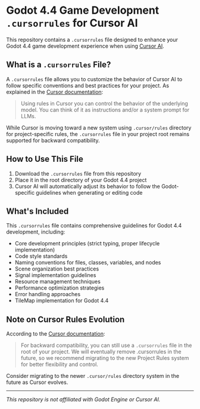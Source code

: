 
# Godot 4.4 Game Development `.cursorrules` for Cursor AI

This repository contains a `.cursorrules` file designed to enhance your Godot 4.4 game development experience when using [Cursor AI](https://docs.cursor.com/context/rules-for-ai).

## What is a `.cursorrules` File?

A `.cursorrules` file allows you to customize the behavior of Cursor AI to follow specific conventions and best practices for your project. As explained in the [Cursor documentation](https://docs.cursor.com/context/rules-for-ai):

> Using rules in Cursor you can control the behavior of the underlying model. You can think of it as instructions and/or a system prompt for LLMs.

While Cursor is moving toward a new system using `.cursor/rules` directory for project-specific rules, the `.cursorrules` file in your project root remains supported for backward compatibility.

## How to Use This File

1. Download the `.cursorrules` file from this repository
2. Place it in the root directory of your Godot 4.4 project
3. Cursor AI will automatically adjust its behavior to follow the Godot-specific guidelines when generating or editing code

## What's Included

This `.cursorrules` file contains comprehensive guidelines for Godot 4.4 development, including:

- Core development principles (strict typing, proper lifecycle implementation)
- Code style standards
- Naming conventions for files, classes, variables, and nodes
- Scene organization best practices
- Signal implementation guidelines
- Resource management techniques
- Performance optimization strategies
- Error handling approaches
- TileMap implementation for Godot 4.4

## Note on Cursor Rules Evolution

According to the [Cursor documentation](https://docs.cursor.com/context/rules-for-ai):

> For backward compatibility, you can still use a `.cursorrules` file in the root of your project. We will eventually remove .cursorrules in the future, so we recommend migrating to the new Project Rules system for better flexibility and control.

Consider migrating to the newer `.cursor/rules` directory system in the future as Cursor evolves.

---

*This repository is not affiliated with Godot Engine or Cursor AI.*

